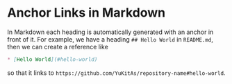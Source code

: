 # Anchor Links in Markdown

In Markdown each heading is automatically generated with an anchor in front of it. For example, we have a heading `## Hello World` in `README.md`, then we can create a reference like

```markdown
* [Hello World](#hello-world)
```

so that it links to `https://github.com/YuKitAs/repository-name#hello-world`.

